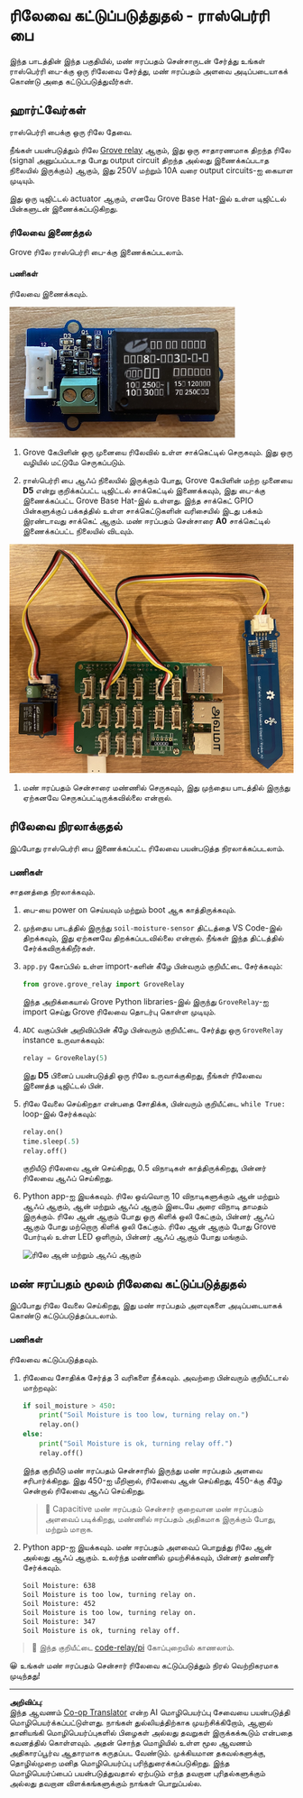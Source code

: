 <!--
CO_OP_TRANSLATOR_METADATA:
{
  "original_hash": "66b81165e60f8f169bd52a401b6a0f8b",
  "translation_date": "2025-10-11T12:46:42+00:00",
  "source_file": "2-farm/lessons/3-automated-plant-watering/pi-relay.md",
  "language_code": "ta"
}
-->
# ரிலேவை கட்டுப்படுத்துதல் - ராஸ்பெர்ரி பை

இந்த பாடத்தின் இந்த பகுதியில், மண் ஈரப்பதம் சென்சாருடன் சேர்த்து உங்கள் ராஸ்பெர்ரி பை-க்கு ஒரு ரிலேவை சேர்த்து, மண் ஈரப்பதம் அளவை அடிப்படையாகக் கொண்டு அதை கட்டுப்படுத்துவீர்கள்.

## ஹார்ட்வேர்கள்

ராஸ்பெர்ரி பைக்கு ஒரு ரிலே தேவை.

நீங்கள் பயன்படுத்தும் ரிலே [Grove relay](https://www.seeedstudio.com/Grove-Relay.html) ஆகும், இது ஒரு சாதாரணமாக திறந்த ரிலே (signal அனுப்பப்படாத போது output circuit திறந்த அல்லது இணைக்கப்படாத நிலையில் இருக்கும்) ஆகும், இது 250V மற்றும் 10A வரை output circuits-ஐ கையாள முடியும்.

இது ஒரு டிஜிட்டல் actuator ஆகும், எனவே Grove Base Hat-இல் உள்ள டிஜிட்டல் பின்களுடன் இணைக்கப்படுகிறது.

### ரிலேவை இணைத்தல்

Grove ரிலே ராஸ்பெர்ரி பை-க்கு இணைக்கப்படலாம்.

#### பணிகள்

ரிலேவை இணைக்கவும்.

![ஒரு Grove ரிலே](../../../../../translated_images/grove-relay.d426958ca210fbd0fb7983d7edc069d46c73a8b0a099d94797bd756f7b6bb6be.ta.png)

1. Grove கேபிளின் ஒரு முனையை ரிலேவில் உள்ள சாக்கெட்டில் செருகவும். இது ஒரு வழியில் மட்டுமே செருகப்படும்.

1. ராஸ்பெர்ரி பை ஆஃப் நிலையில் இருக்கும் போது, Grove கேபிளின் மற்ற முனையை **D5** என்று குறிக்கப்பட்ட டிஜிட்டல் சாக்கெட்டில் இணைக்கவும், இது பை-க்கு இணைக்கப்பட்ட Grove Base Hat-இல் உள்ளது. இந்த சாக்கெட் GPIO பின்களுக்குப் பக்கத்தில் உள்ள சாக்கெட்டுகளின் வரிசையில் இடது பக்கம் இரண்டாவது சாக்கெட் ஆகும். மண் ஈரப்பதம் சென்சாரை **A0** சாக்கெட்டில் இணைக்கப்பட்ட நிலையில் விடவும்.

![D5 சாக்கெட்டில் இணைக்கப்பட்ட Grove ரிலே மற்றும் A0 சாக்கெட்டில் இணைக்கப்பட்ட மண் ஈரப்பதம் சென்சார்](../../../../../translated_images/pi-relay-and-soil-moisture-sensor.02f3198975b8c53e69ec716cd2719ce117700bd1fc933eaf93476c103c57939b.ta.png)

1. மண் ஈரப்பதம் சென்சாரை மண்ணில் செருகவும், இது முந்தைய பாடத்தில் இருந்து ஏற்கனவே செருகப்பட்டிருக்கவில்லை என்றால்.

## ரிலேவை நிரலாக்குதல்

இப்போது ராஸ்பெர்ரி பை இணைக்கப்பட்ட ரிலேவை பயன்படுத்த நிரலாக்கப்படலாம்.

### பணிகள்

சாதனத்தை நிரலாக்கவும்.

1. பை-யை power on செய்யவும் மற்றும் boot ஆக காத்திருக்கவும்.

1. முந்தைய பாடத்தில் இருந்து `soil-moisture-sensor` திட்டத்தை VS Code-இல் திறக்கவும், இது ஏற்கனவே திறக்கப்படவில்லை என்றால். நீங்கள் இந்த திட்டத்தில் சேர்க்கவிருக்கிறீர்கள்.

1. `app.py` கோப்பில் உள்ள import-களின் கீழே பின்வரும் குறியீட்டை சேர்க்கவும்:

    ```python
    from grove.grove_relay import GroveRelay
    ```
  
    இந்த அறிக்கையால் Grove Python libraries-இல் இருந்து `GroveRelay`-ஐ import செய்து Grove ரிலேவை தொடர்பு கொள்ள முடியும்.

1. `ADC` வகுப்பின் அறிவிப்பின் கீழே பின்வரும் குறியீட்டை சேர்த்து ஒரு `GroveRelay` instance உருவாக்கவும்:

    ```python
    relay = GroveRelay(5)
    ```
  
    இது **D5** பினைப் பயன்படுத்தி ஒரு ரிலே உருவாக்குகிறது, நீங்கள் ரிலேவை இணைத்த டிஜிட்டல் பின்.

1. ரிலே வேலை செய்கிறதா என்பதை சோதிக்க, பின்வரும் குறியீட்டை `while True:` loop-இல் சேர்க்கவும்:

    ```python
    relay.on()
    time.sleep(.5)
    relay.off()
    ```
  
    குறியீடு ரிலேவை ஆன் செய்கிறது, 0.5 விநாடிகள் காத்திருக்கிறது, பின்னர் ரிலேவை ஆஃப் செய்கிறது.

1. Python app-ஐ இயக்கவும். ரிலே ஒவ்வொரு 10 விநாடிகளுக்கும் ஆன் மற்றும் ஆஃப் ஆகும், ஆன் மற்றும் ஆஃப் ஆகும் இடையே அரை விநாடி தாமதம் இருக்கும். ரிலே ஆன் ஆகும் போது ஒரு கிளிக் ஒலி கேட்கும், பின்னர் ஆஃப் ஆகும் போது மற்றொரு கிளிக் ஒலி கேட்கும். ரிலே ஆன் ஆகும் போது Grove போர்டில் உள்ள LED ஒளிரும், பின்னர் ஆஃப் ஆகும் போது மங்கும்.

    ![ரிலே ஆன் மற்றும் ஆஃப் ஆகும்](../../../../../images/relay-turn-on-off.gif)

## மண் ஈரப்பதம் மூலம் ரிலேவை கட்டுப்படுத்துதல்

இப்போது ரிலே வேலை செய்கிறது, இது மண் ஈரப்பதம் அளவுகளை அடிப்படையாகக் கொண்டு கட்டுப்படுத்தப்படலாம்.

### பணிகள்

ரிலேவை கட்டுப்படுத்தவும்.

1. ரிலேவை சோதிக்க சேர்த்த 3 வரிகளை நீக்கவும். அவற்றை பின்வரும் குறியீட்டால் மாற்றவும்:

    ```python
    if soil_moisture > 450:
        print("Soil Moisture is too low, turning relay on.")
        relay.on()
    else:
        print("Soil Moisture is ok, turning relay off.")
        relay.off()
    ```
  
    இந்த குறியீடு மண் ஈரப்பதம் சென்சாரில் இருந்து மண் ஈரப்பதம் அளவை சரிபார்க்கிறது. இது 450-ஐ மீறினால், ரிலேவை ஆன் செய்கிறது, 450-க்கு கீழே சென்றால் ரிலேவை ஆஃப் செய்கிறது.

    > 💁 Capacitive மண் ஈரப்பதம் சென்சார் குறைவான மண் ஈரப்பதம் அளவைப் படிக்கிறது, மண்ணில் ஈரப்பதம் அதிகமாக இருக்கும் போது, மற்றும் மாறாக.

1. Python app-ஐ இயக்கவும். மண் ஈரப்பதம் அளவைப் பொறுத்து ரிலே ஆன் அல்லது ஆஃப் ஆகும். உலர்ந்த மண்ணில் முயற்சிக்கவும், பின்னர் தண்ணீர் சேர்க்கவும்.

    ```output
    Soil Moisture: 638
    Soil Moisture is too low, turning relay on.
    Soil Moisture: 452
    Soil Moisture is too low, turning relay on.
    Soil Moisture: 347
    Soil Moisture is ok, turning relay off.
    ```
  
> 💁 இந்த குறியீட்டை [code-relay/pi](../../../../../2-farm/lessons/3-automated-plant-watering/code-relay/pi) கோப்புறையில் காணலாம்.

😀 உங்கள் மண் ஈரப்பதம் சென்சார் ரிலேவை கட்டுப்படுத்தும் நிரல் வெற்றிகரமாக முடிந்தது!

---

**அறிவிப்பு**:  
இந்த ஆவணம் [Co-op Translator](https://github.com/Azure/co-op-translator) என்ற AI மொழிபெயர்ப்பு சேவையை பயன்படுத்தி மொழிபெயர்க்கப்பட்டுள்ளது. நாங்கள் துல்லியத்திற்காக முயற்சிக்கிறோம், ஆனால் தானியங்கி மொழிபெயர்ப்புகளில் பிழைகள் அல்லது தவறுகள் இருக்கக்கூடும் என்பதை கவனத்தில் கொள்ளவும். அதன் சொந்த மொழியில் உள்ள மூல ஆவணம் அதிகாரப்பூர்வ ஆதாரமாக கருதப்பட வேண்டும். முக்கியமான தகவல்களுக்கு, தொழில்முறை மனித மொழிபெயர்ப்பு பரிந்துரைக்கப்படுகிறது. இந்த மொழிபெயர்ப்பைப் பயன்படுத்துவதால் ஏற்படும் எந்த தவறான புரிதல்களுக்கும் அல்லது தவறான விளக்கங்களுக்கும் நாங்கள் பொறுப்பல்ல.